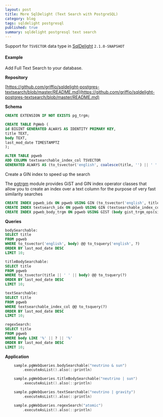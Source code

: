 ```yaml
---
layout: post
title: More SqlDelight (Text Search with PostgreSQL)
category: blog
tags: sqldelight postgresql 
published: true
summary: sqldelight postgresql text search
---
```


Support for `TSVECTOR` data type in [SqlDelight](https://cashapp.github.io/sqldelight/2.0.2/) `2.1.0-SNAPSHOT`

#### Example

Add Full Text Search to your database.

**Repository**

[https://github.com/griffio/sqldelight-postgres-textsearch/blob/master/README.md](https://github.com/griffio/sqldelight-postgres-textsearch/blob/master/README.md)

**Schema**

```sql
CREATE EXTENSION IF NOT EXISTS pg_trgm;
```

```sql
CREATE TABLE PgWeb (
id BIGINT GENERATED ALWAYS AS IDENTITY PRIMARY KEY,
title TEXT,
body TEXT,
last_mod_date TIMESTAMPTZ
);
```

```sql
ALTER TABLE pgweb
ADD COLUMN textsearchable_index_col TSVECTOR
GENERATED ALWAYS AS (to_tsvector('english', coalesce(title, '') || ' ' || coalesce(body, ''))) STORED;
```
Create a GIN index to speed up the search

The [pgtrgm](https://www.postgresql.org/docs/current/pgtrgm.html) module provides GiST and GIN index operator classes that allow you to create an index over a text column for the purpose of very fast similarity searches

```sql
CREATE INDEX pgweb_idx ON pgweb USING GIN (to_tsvector('english', title || ' ' || body));
CREATE INDEX textsearch_idx ON pgweb USING GIN (textsearchable_index_col);
CREATE INDEX pgweb_body_trgm ON pgweb USING GIST (body gist_trgm_ops(siglen=16));
```

**Queries**

```sql
bodySearchable:
SELECT title
FROM pgweb
WHERE to_tsvector('english', body) @@ to_tsquery('english', ?)
ORDER BY last_mod_date DESC
LIMIT 10;

titleBodySearchable:
SELECT title
FROM pgweb
WHERE to_tsvector(title || ' ' || body) @@ to_tsquery(?)
ORDER BY last_mod_date DESC
LIMIT 10;

textSearchable:
SELECT title
FROM pgweb
WHERE textsearchable_index_col @@ to_tsquery(?)
ORDER BY last_mod_date DESC
LIMIT 10;

regexSearch:
SELECT title
FROM pgweb
WHERE body LIKE '%' || ? || '%'
ORDER BY last_mod_date DESC
LIMIT 10;
```

**Application**

```kotlin
    sample.pgWebQueries.bodySearchable("neutrino & sun")
        .executeAsList().also(::println)

    sample.pgWebQueries.titleBodySearchable("neutrino | sun")
        .executeAsList().also(::println)

    sample.pgWebQueries.textSearchable("neutrino | gravity")
        .executeAsList().also(::println)

    sample.pgWebQueries.regexSearch("atomic")
        .executeAsList().also(::println)
```

